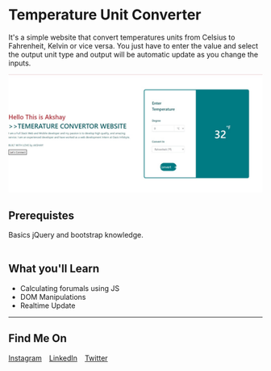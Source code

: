 # Temperature Unit Converter

It's a simple website that convert temperatures units from Celsius to Fahrenheit, Kelvin or vice versa. You just have to enter the value and select the output unit type and output will be automatic update as you change the inputs.

![Output Snip](./assets/output.png "This will be the final output")
 

## Prerequistes

<p>
Basics jQuery and bootstrap knowledge.
</br>
</br>
</p>

## What you'll Learn

- Calculating forumals using JS
- DOM Manipulations
- Realtime Update

---

## Find Me On

<p>
<a href="https://instagram.com/akshay_kate_007
">Instagram</a> &ensp;
<a href="www.linkedin.com/in/dev-akshaykate">LinkedIn</a> &ensp;
<a href="https://twitter.com/Dev_AkshayKate">Twitter</a> &ensp;
</p>
